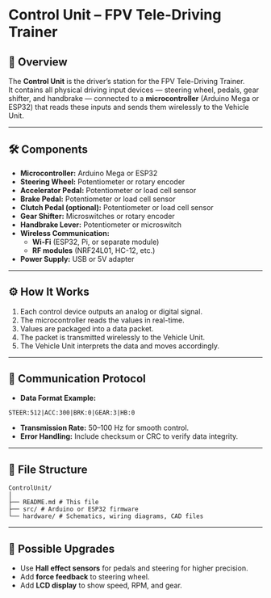 # Control Unit – FPV Tele-Driving Trainer

## 📖 Overview
The **Control Unit** is the driver’s station for the FPV Tele-Driving Trainer.  
It contains all physical driving input devices — steering wheel, pedals, gear shifter, and handbrake — connected to a **microcontroller** (Arduino Mega or ESP32) that reads these inputs and sends them wirelessly to the Vehicle Unit.

---

## 🛠️ Components
- **Microcontroller:** Arduino Mega or ESP32
- **Steering Wheel:** Potentiometer or rotary encoder
- **Accelerator Pedal:** Potentiometer or load cell sensor
- **Brake Pedal:** Potentiometer or load cell sensor
- **Clutch Pedal (optional):** Potentiometer or load cell sensor
- **Gear Shifter:** Microswitches or rotary encoder
- **Handbrake Lever:** Potentiometer or microswitch
- **Wireless Communication:**  
  - **Wi-Fi** (ESP32, Pi, or separate module)  
  - **RF modules** (NRF24L01, HC-12, etc.)
- **Power Supply:** USB or 5V adapter

---

## ⚙️ How It Works
1. Each control device outputs an analog or digital signal.
2. The microcontroller reads the values in real-time.
3. Values are packaged into a data packet.
4. The packet is transmitted wirelessly to the Vehicle Unit.
5. The Vehicle Unit interprets the data and moves accordingly.

---

## 📡 Communication Protocol
- **Data Format Example:**  

```
STEER:512|ACC:300|BRK:0|GEAR:3|HB:0
```

- **Transmission Rate:** 50–100 Hz for smooth control.
- **Error Handling:** Include checksum or CRC to verify data integrity.

---

## 📂 File Structure

```
ControlUnit/
│
├── README.md # This file
├── src/ # Arduino or ESP32 firmware
└── hardware/ # Schematics, wiring diagrams, CAD files
```
---

## 🔮 Possible Upgrades
- Use **Hall effect sensors** for pedals and steering for higher precision.
- Add **force feedback** to steering wheel.
- Add **LCD display** to show speed, RPM, and gear.
